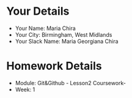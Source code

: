 <!--

The title for your pull request should be made in this format

CITY CLASS_NO - FIRST_NAME LAST_NAME - MODULE - WEEK_NO

For example,

London Class 7 - Chris Owen - HTML/CSS - Week 1

-->


# Your Details

- Your Name: Maria Chira
- Your City: Birmingham, West Midlands
- Your Slack Name: Maria Georgiana Chira

# Homework Details

- Module: Git&Github - Lesson2 Coursework-
- Week: 1
